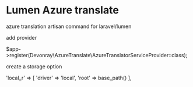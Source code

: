 # Lumen Azure translate

azure translation artisan command for laravel/lumen



add provider 

$app->register(Devonray\AzureTranslate\AzureTranslatorServiceProvider::class);


create a storage option

  'local_r' => [
            'driver' => 'local',
            'root' => base_path()
        ],
